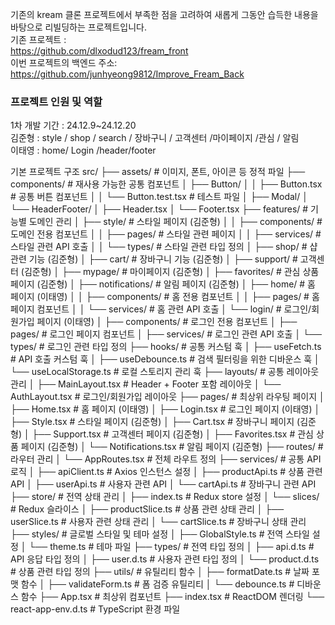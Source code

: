 기존의 kream 클론 프로젝트에서 부족한 점을 고려하여 새롭게 그동안 습득한 내용을 바탕으로
리빌딩하는 프로젝트입니다.
<br>
기존 프로젝트 :
<br>
https://github.com/dlxodud123/fream_front
<br>
이번 프로젝트의 백엔드 주소:
<br>
https://github.com/junhyeong9812/Improve_Fream_Back
<br>

### 프로젝트 인원 및 역할
1차 개발 기간 : 24.12.9~24.12.20
<br>
김준형 : style / shop / search / 장바구니 / 고객센터 /마이페이지 /관심 / 알림 
<br>
이태영 : home/ Login /header/footer

기본 프로젝트 구조
src/
├── assets/                  # 이미지, 폰트, 아이콘 등 정적 파일
├── components/              # 재사용 가능한 공통 컴포넌트
│   ├── Button/
│   │   ├── Button.tsx       # 공통 버튼 컴포넌트
│   │   └── Button.test.tsx  # 테스트 파일
│   ├── Modal/
│   └── HeaderFooter/
│       ├── Header.tsx
│       └── Footer.tsx
├── features/                # 기능별 도메인 관리
│   ├── style/               # 스타일 페이지 (김준형)
│   │   ├── components/      # 도메인 전용 컴포넌트
│   │   ├── pages/           # 스타일 관련 페이지
│   │   ├── services/        # 스타일 관련 API 호출
│   │   └── types/           # 스타일 관련 타입 정의
│   ├── shop/                # 샵 관련 기능 (김준형)
│   ├── cart/                # 장바구니 기능 (김준형)
│   ├── support/             # 고객센터 (김준형)
│   ├── mypage/              # 마이페이지 (김준형)
│   ├── favorites/           # 관심 상품 페이지 (김준형)
│   ├── notifications/       # 알림 페이지 (김준형)
│   ├── home/                # 홈 페이지 (이태영)
│   │   ├── components/      # 홈 전용 컴포넌트
│   │   ├── pages/           # 홈 페이지 컴포넌트
│   │   └── services/        # 홈 관련 API 호출
│   └── login/               # 로그인/회원가입 페이지 (이태영)
│       ├── components/      # 로그인 전용 컴포넌트
│       ├── pages/           # 로그인 페이지 컴포넌트
│       ├── services/        # 로그인 관련 API 호출
│       └── types/           # 로그인 관련 타입 정의
├── hooks/                   # 공통 커스텀 훅
│   ├── useFetch.ts          # API 호출 커스텀 훅
│   ├── useDebounce.ts       # 검색 필터링을 위한 디바운스 훅
│   └── useLocalStorage.ts   # 로컬 스토리지 관리 훅
├── layouts/                 # 공통 레이아웃 관리
│   ├── MainLayout.tsx       # Header + Footer 포함 레이아웃
│   └── AuthLayout.tsx       # 로그인/회원가입 레이아웃
├── pages/                   # 최상위 라우팅 페이지
│   ├── Home.tsx             # 홈 페이지 (이태영)
│   ├── Login.tsx            # 로그인 페이지 (이태영)
│   ├── Style.tsx            # 스타일 페이지 (김준형)
│   ├── Cart.tsx             # 장바구니 페이지 (김준형)
│   ├── Support.tsx          # 고객센터 페이지 (김준형)
│   ├── Favorites.tsx        # 관심 상품 페이지 (김준형)
│   └── Notifications.tsx    # 알림 페이지 (김준형)
├── routes/                  # 라우터 관리
│   └── AppRoutes.tsx        # 전체 라우트 정의
├── services/                # 공통 API 로직
│   ├── apiClient.ts         # Axios 인스턴스 설정
│   ├── productApi.ts        # 상품 관련 API
│   ├── userApi.ts           # 사용자 관련 API
│   └── cartApi.ts           # 장바구니 관련 API
├── store/                   # 전역 상태 관리
│   ├── index.ts             # Redux store 설정
│   └── slices/              # Redux 슬라이스
│       ├── productSlice.ts  # 상품 관련 상태 관리
│       ├── userSlice.ts     # 사용자 관련 상태 관리
│       └── cartSlice.ts     # 장바구니 상태 관리
├── styles/                  # 글로벌 스타일 및 테마 설정
│   ├── GlobalStyle.ts       # 전역 스타일 설정
│   └── theme.ts             # 테마 파일
├── types/                   # 전역 타입 정의
│   ├── api.d.ts             # API 응답 타입 정의
│   ├── user.d.ts            # 사용자 관련 타입 정의
│   └── product.d.ts         # 상품 관련 타입 정의
├── utils/                   # 유틸리티 함수
│   ├── formatDate.ts        # 날짜 포맷 함수
│   ├── validateForm.ts      # 폼 검증 유틸리티
│   └── debounce.ts          # 디바운스 함수
├── App.tsx                  # 최상위 컴포넌트
├── index.tsx                # ReactDOM 렌더링
└── react-app-env.d.ts       # TypeScript 환경 파일
